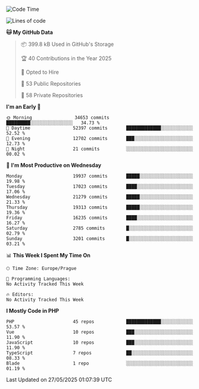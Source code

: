 <!--START_SECTION:waka-->
![Code Time](http://img.shields.io/badge/Code%20Time-1%2C584%20hrs%203%20mins-blue)

![Lines of code](https://img.shields.io/badge/From%20Hello%20World%20I%27ve%20Written-29.2%20million%20lines%20of%20code-blue)

**🐱 My GitHub Data** 

> 📦 399.8 kB Used in GitHub's Storage 
 > 
> 🏆 40 Contributions in the Year 2025
 > 
> 💼 Opted to Hire
 > 
> 📜 53 Public Repositories 
 > 
> 🔑 58 Private Repositories 
 > 
**I'm an Early 🐤** 

```text
🌞 Morning                34653 commits       █████████░░░░░░░░░░░░░░░░   34.73 % 
🌆 Daytime                52397 commits       █████████████░░░░░░░░░░░░   52.52 % 
🌃 Evening                12702 commits       ███░░░░░░░░░░░░░░░░░░░░░░   12.73 % 
🌙 Night                  21 commits          ░░░░░░░░░░░░░░░░░░░░░░░░░   00.02 % 
```
📅 **I'm Most Productive on Wednesday** 

```text
Monday                   19937 commits       █████░░░░░░░░░░░░░░░░░░░░   19.98 % 
Tuesday                  17023 commits       ████░░░░░░░░░░░░░░░░░░░░░   17.06 % 
Wednesday                21279 commits       █████░░░░░░░░░░░░░░░░░░░░   21.33 % 
Thursday                 19313 commits       █████░░░░░░░░░░░░░░░░░░░░   19.36 % 
Friday                   16235 commits       ████░░░░░░░░░░░░░░░░░░░░░   16.27 % 
Saturday                 2785 commits        █░░░░░░░░░░░░░░░░░░░░░░░░   02.79 % 
Sunday                   3201 commits        █░░░░░░░░░░░░░░░░░░░░░░░░   03.21 % 
```


📊 **This Week I Spent My Time On** 

```text
🕑︎ Time Zone: Europe/Prague

💬 Programming Languages: 
No Activity Tracked This Week

🔥 Editors: 
No Activity Tracked This Week
```

**I Mostly Code in PHP** 

```text
PHP                      45 repos            █████████████░░░░░░░░░░░░   53.57 % 
Vue                      10 repos            ███░░░░░░░░░░░░░░░░░░░░░░   11.90 % 
JavaScript               10 repos            ███░░░░░░░░░░░░░░░░░░░░░░   11.90 % 
TypeScript               7 repos             ██░░░░░░░░░░░░░░░░░░░░░░░   08.33 % 
Blade                    1 repo              ░░░░░░░░░░░░░░░░░░░░░░░░░   01.19 % 
```




 Last Updated on 27/05/2025 01:07:39 UTC
<!--END_SECTION:waka-->
<!--
**AlexKratky/AlexKratky** is a ✨ _special_ ✨ repository because its `README.md` (this file) appears on your GitHub profile.

Here are some ideas to get you started:

- 🔭 I’m currently working on ...
- 🌱 I’m currently learning ...
- 👯 I’m looking to collaborate on ...
- 🤔 I’m looking for help with ...
- 💬 Ask me about ...
- 📫 How to reach me: ...
- 😄 Pronouns: ...
- ⚡ Fun fact: ...
-->
